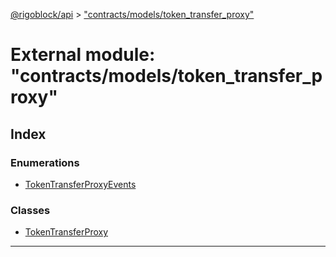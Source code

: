 [@rigoblock/api](../README.md) > ["contracts/models/token_transfer_proxy"](../modules/_contracts_models_token_transfer_proxy_.md)

# External module: "contracts/models/token_transfer_proxy"

## Index

### Enumerations

* [TokenTransferProxyEvents](../enums/_contracts_models_token_transfer_proxy_.tokentransferproxyevents.md)

### Classes

* [TokenTransferProxy](../classes/_contracts_models_token_transfer_proxy_.tokentransferproxy.md)

---

